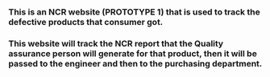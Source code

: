 ### This is an NCR website (PROTOTYPE 1) that is used to track the defective products that consumer got.
### This website will track the NCR report that the Quality assurance person will generate for that product, then it will be passed to the engineer and then to the purchasing department.

